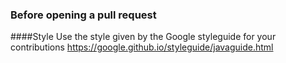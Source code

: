 ### Before opening a pull request

####Style
Use the style given by the Google styleguide for your contributions
https://google.github.io/styleguide/javaguide.html
